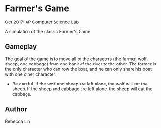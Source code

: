 Farmer's Game
=============
Oct 2017: AP Computer Science Lab

A simulation of the classic Farmer's Game

Gameplay
--------

The goal of the game is to move all of the characters (the farmer, wolf, sheep, and cabbage) from one bank of the river to the other. The farmer is the only character who can row the boat, and he can only share his boat with one other character.
- Be careful. If the wolf and sheep are left alone, the wolf will eat the sheep. If the sheep and cabbage are left alone, the sheep will eat the cabbage.

Author
------
Rebecca Lin
